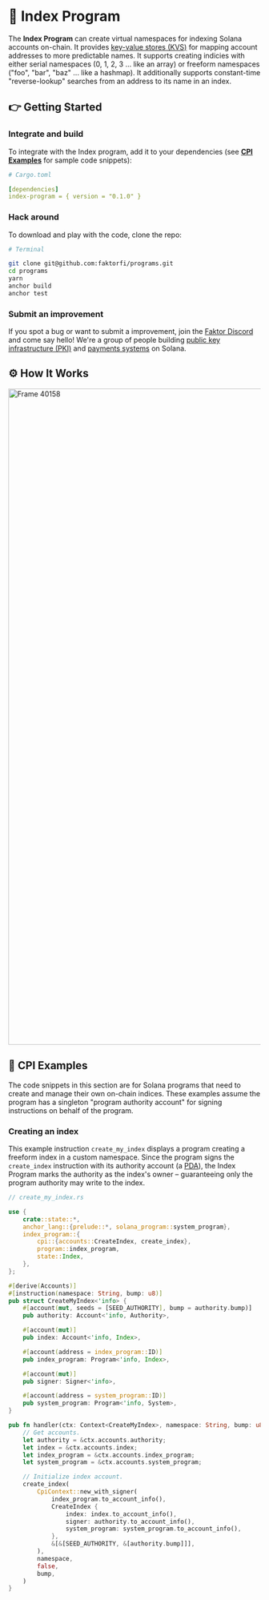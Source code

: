 # 🔢 Index Program

The **Index Program** can create virtual namespaces for indexing Solana accounts on-chain. It provides [key-value stores (KVS)](https://en.wikipedia.org/wiki/Key%E2%80%93value_database) for mapping account addresses to more predictable names. It supports creating indicies with either serial namespaces (0, 1, 2, 3 ... like an array) or freeform namespaces ("foo", "bar", "baz" ... like a hashmap). It additionally supports constant-time "reverse-lookup" searches from an address to its name in an index.


## 👉 Getting Started

### Integrate and build

To integrate with the Index program, add it to your dependencies (see [**CPI Examples**](https://github.com/faktorfi/programs/tree/main/programs/index/#cpi-examples) for sample code snippets):

```yaml
# Cargo.toml

[dependencies]
index-program = { version = "0.1.0" }
```

### Hack around

To download and play with the code, clone the repo:

```sh
# Terminal

git clone git@github.com:faktorfi/programs.git
cd programs
yarn
anchor build
anchor test
```

### Submit an improvement

If you spot a bug or want to submit a improvement, join the [Faktor Discord](https://discord.gg/EdsWFHczfy) and come say hello! We're a group of people building [public key infrastructure (PKI)](https://en.wikipedia.org/wiki/Public_key_infrastructure) and [payments systems](https://faktor.finance) on Solana.



## ⚙️ How It Works

<img width="1311" alt="Frame 40158" src="https://user-images.githubusercontent.com/8634334/145928977-1381297e-85c7-4590-9633-cd40c527ae26.png">



## 🦀 CPI Examples

The code snippets in this section are for Solana programs that need to create and manage their own on-chain indices. These examples assume the program has a singleton "program authority account" for signing instructions on behalf of the program.

### Creating an index

This example instruction `create_my_index` displays a program creating a freeform index in a custom namespace. Since the program signs the `create_index` instruction with its authority account (a [PDA](https://docs.solana.com/developing/programming-model/calling-between-programs#program-derived-addresses)), the Index Program marks the authority as the index's owner – guaranteeing only the program authority may write to the index.

```rs
// create_my_index.rs

use {
    crate::state::*,
    anchor_lang::{prelude::*, solana_program::system_program},
    index_program::{
        cpi::{accounts::CreateIndex, create_index},
        program::index_program,
        state::Index,
    },
};

#[derive(Accounts)]
#[instruction(namespace: String, bump: u8)]
pub struct CreateMyIndex<'info> {
    #[account(mut, seeds = [SEED_AUTHORITY], bump = authority.bump)]
    pub authority: Account<'info, Authority>,

    #[account(mut)]
    pub index: Account<'info, Index>,

    #[account(address = index_program::ID)]
    pub index_program: Program<'info, Index>,

    #[account(mut)]
    pub signer: Signer<'info>,

    #[account(address = system_program::ID)]
    pub system_program: Program<'info, System>,
}

pub fn handler(ctx: Context<CreateMyIndex>, namespace: String, bump: u8) -> ProgramResult {
    // Get accounts.
    let authority = &ctx.accounts.authority;
    let index = &ctx.accounts.index;
    let index_program = &ctx.accounts.index_program;
    let system_program = &ctx.accounts.system_program;

    // Initialize index account.
    create_index(
        CpiContext::new_with_signer(
            index_program.to_account_info(),
            CreateIndex {
                index: index.to_account_info(),
                signer: authority.to_account_info(),
                system_program: system_program.to_account_info(),
            },
            &[&[SEED_AUTHORITY, &[authority.bump]]],
        ),
        namespace,
        false,
        bump,
    )
}
```
